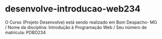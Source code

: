 # desenvolve-introducao-web234
O Curso (Projeto Desenvolve) está sendo realizado em Bom Despacho- MG / Nome da disciplina: Introdução à Programação Web / Seu número de matrícula: PDBD234
